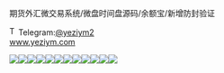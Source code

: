 期货外汇微交易系统/微盘时间盘源码/余额宝/新增防封验证<p dir="auto"><a target="_blank" rel="noopener noreferrer nofollow" href="https://camo.githubusercontent.com/d614d90677fbc2e34c7c62ebc68c82379d87a57c4beaf05af65fec7ba6b72e36/68747470733a2f2f63646e2d69636f6e732d706e672e666c617469636f6e2e636f6d2f3531322f323131312f323131313634362e706e67"><img src="https://camo.githubusercontent.com/d614d90677fbc2e34c7c62ebc68c82379d87a57c4beaf05af65fec7ba6b72e36/68747470733a2f2f63646e2d69636f6e732d706e672e666c617469636f6e2e636f6d2f3531322f323131312f323131313634362e706e67" alt="Telegram Icon" style="width: 16px; max-width: 100%;" data-canonical-src="https://cdn-icons-png.flaticon.com/512/2111/2111646.png"></a>Telegram:<a href="https://t.me/yeziym2" rel="nofollow">@yeziym2</a><br><a href="https://www.yeziym.com/">www.yeziym.com</a></p><img src="https://github.com/yeziym/i57s83qmW2/blob/main/XQ81B.png"><img src="https://github.com/yeziym/i57s83qmW2/blob/main/yXWcp.png"><img src="https://github.com/yeziym/i57s83qmW2/blob/main/PiCU0.png"><img src="https://github.com/yeziym/i57s83qmW2/blob/main/Rvj2i.png"><img src="https://github.com/yeziym/i57s83qmW2/blob/main/EuTQE.png"><img src="https://github.com/yeziym/i57s83qmW2/blob/main/dOKO9.png"><img src="https://github.com/yeziym/i57s83qmW2/blob/main/HZ6y2.png"><img src="https://github.com/yeziym/i57s83qmW2/blob/main/JCbZP.png"><img src="https://github.com/yeziym/i57s83qmW2/blob/main/jzHYh.png"><img src="https://github.com/yeziym/i57s83qmW2/blob/main/gh1NQ.png"><img src="https://github.com/yeziym/i57s83qmW2/blob/main/unlK2.png"><img src="https://github.com/yeziym/i57s83qmW2/blob/main/MgKFG.png">